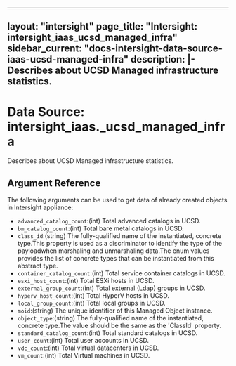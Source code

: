 
---
layout: "intersight"
page_title: "Intersight: intersight_iaas_ucsd_managed_infra"
sidebar_current: "docs-intersight-data-source-iaas-ucsd-managed-infra"
description: |-
Describes about UCSD Managed infrastructure statistics.
---

# Data Source: intersight_iaas._ucsd_managed_infra
Describes about UCSD Managed infrastructure statistics.
## Argument Reference
The following arguments can be used to get data of already created objects in Intersight appliance:
* `advanced_catalog_count`:(int) Total advanced catalogs in UCSD. 
* `bm_catalog_count`:(int) Total bare metal catalogs in UCSD. 
* `class_id`:(string) The fully-qualified name of the instantiated, concrete type.This property is used as a discriminator to identify the type of the payloadwhen marshaling and unmarshaling data.The enum values provides the list of concrete types that can be instantiated from this abstract type. 
* `container_catalog_count`:(int) Total service container catalogs in UCSD. 
* `esxi_host_count`:(int) Total ESXi hosts in UCSD. 
* `external_group_count`:(int) Total external (Ldap) groups in UCSD. 
* `hyperv_host_count`:(int) Total HyperV hosts in UCSD. 
* `local_group_count`:(int) Total local groups in UCSD. 
* `moid`:(string) The unique identifier of this Managed Object instance. 
* `object_type`:(string) The fully-qualified name of the instantiated, concrete type.The value should be the same as the 'ClassId' property. 
* `standard_catalog_count`:(int) Total standard catalogs in UCSD. 
* `user_count`:(int) Total user accounts in UCSD. 
* `vdc_count`:(int) Total virtual datacenters in UCSD. 
* `vm_count`:(int) Total Virtual machines in UCSD. 
